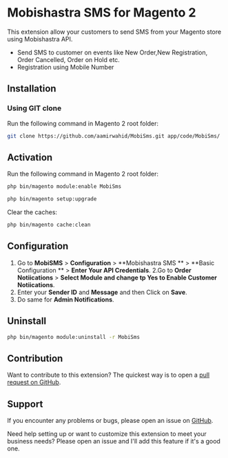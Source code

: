 # Mobishastra SMS for Magento 2

This extension allow your customers to send SMS from your Magento store using Mobishastra API. 
- Send SMS to customer on events like New Order,New Registration, Order Cancelled, Order on Hold etc.
- Registration using Mobile Number

## Installation

### Using GIT clone

Run the following command in Magento 2 root folder:
```sh
git clone https://github.com/aamirwahid/MobiSms.git app/code/MobiSms/
```

## Activation

Run the following command in Magento 2 root folder:
```sh
php bin/magento module:enable MobiSms
```
```sh
php bin/magento setup:upgrade
```

Clear the caches:
```sh
php bin/magento cache:clean
```

## Configuration

1. Go to **MobiSMS** > **Configuration** > **Mobishastra SMS ** > **Basic Configuration ** > **Enter Your API Credentials**.
2.Go to  **Order Notiications** > **Select Module and change tp Yes to Enable Customer Notiications**.
3. Enter your **Sender ID** and **Message** and then Click on **Save**.
4. Do same for **Admin Notifications**. 
## Uninstall

```sh
php bin/magento module:uninstall -r MobiSms
```

## Contribution

Want to contribute to this extension? The quickest way is to open a [pull request on GitHub](https://help.github.com/articles/using-pull-requests).


## Support

If you encounter any problems or bugs, please open an issue on [GitHub](https://github.com/aamirwahid/MobiSms/issues).

Need help setting up or want to customize this extension to meet your business needs? Please open an issue and I'll add this feature if it's a good one.

